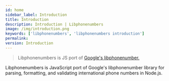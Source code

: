 ```yaml
---
id: home
sidebar_label: Introduction
title: Introduction
description: Introduction | Libphonenumbers
image: /img/introduction.png
keywords: ['libphonenumbers', 'libphonenumbers introduction']
permalink: 
version: Introduction
---
```


> Libphonenumbers is JS port of <a href="https://github.com/google/libphonenumber/tree/master/javascript" target="_blank">Google's libphonenumber.</a>

Libphonenumbers is JavaScript port of Google's libphonenumber library for parsing, formatting, and validating international phone numbers in Node.js.
